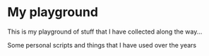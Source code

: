 # My playground
This is my playground of stuff that I have collected along the way... 

Some personal scripts and things that I have used over the years
